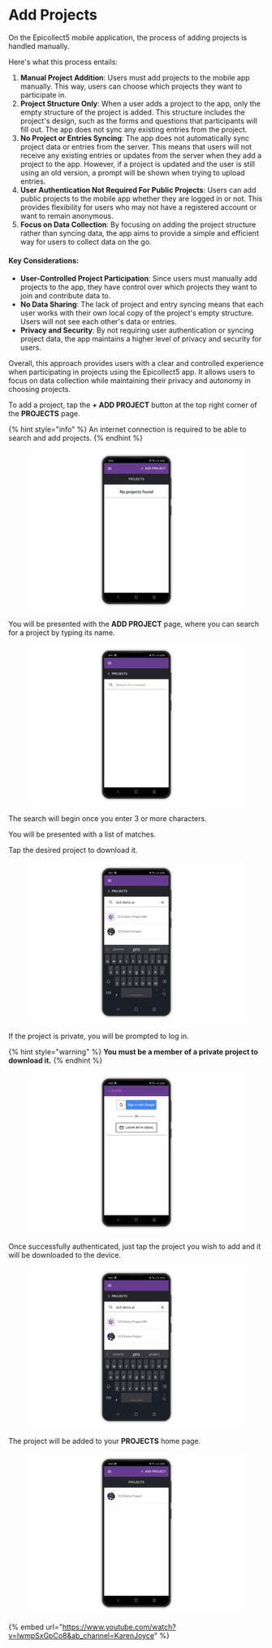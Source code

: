 # Add Projects

On the Epicollect5 mobile application, the process of adding projects is handled manually.&#x20;

Here's what this process entails:

1. **Manual Project Addition**: Users must add projects to the mobile app manually. This way, users can choose which projects they want to participate in.
2. **Project Structure Only**: When a user adds a project to the app, only the empty structure of the project is added. This structure includes the project's design, such as the forms and questions that participants will fill out. The app does not sync any existing entries from the project.
3. **No Project or Entries Syncing**: The app does not automatically sync project data or entries from the server. This means that users will not receive any existing entries or updates from the server when they add a project to the app. However, if a project is updated and the user is still using an old version, a prompt will be shown when trying to upload entries.
4. **User Authentication Not Required For Public Projects**: Users can add public projects to the mobile app whether they are logged in or not. This provides flexibility for users who may not have a registered account or want to remain anonymous.
5. **Focus on Data Collection**: By focusing on adding the project structure rather than syncing data, the app aims to provide a simple and efficient way for users to collect data on the go.

#### Key Considerations:

* **User-Controlled Project Participation**: Since users must manually add projects to the app, they have control over which projects they want to join and contribute data to.
* **No Data Sharing**: The lack of project and entry syncing means that each user works with their own local copy of the project's empty structure. Users will not see each other's data or entries.
* **Privacy and Security**: By not requiring user authentication or syncing project data, the app maintains a higher level of privacy and security for users.

Overall, this approach provides users with a clear and controlled experience when participating in projects using the Epicollect5 app. It allows users to focus on data collection while maintaining their privacy and autonomy in choosing projects.



To add a project, tap the **+ ADD PROJECT** button at the top right corner of the **PROJECTS** page.&#x20;

{% hint style="info" %}
&#x20;An internet connection is required to be able to search and add projects.
{% endhint %}

<div align="left">

<figure><img src="../.gitbook/assets/20230412_185446860_1.png" alt=""><figcaption></figcaption></figure>

</div>

You will be presented with the **ADD PROJECT** page, where you can search for a project by typing its name.

<figure><img src="../.gitbook/assets/20230412_185446397_1.png" alt=""><figcaption></figcaption></figure>

The search will begin once you enter 3 or more characters.

You will be presented with a list of matches.

Tap the desired project to download it.

<figure><img src="../.gitbook/assets/20230412_185447733_1 (1).png" alt=""><figcaption></figcaption></figure>

If the project is private, you will be prompted to log in.

{% hint style="warning" %}
**You must be a member of a private project to download it.**
{% endhint %}

<figure><img src="../.gitbook/assets/20230412_185447259_1.png" alt=""><figcaption></figcaption></figure>

Once successfully authenticated, just tap the project you wish to add and it will be downloaded to the device.

<figure><img src="../.gitbook/assets/20230412_185447733_1.png" alt=""><figcaption></figcaption></figure>

The project will be added to your **PROJECTS** home page.

<figure><img src="../.gitbook/assets/20230412_185448096_1.png" alt=""><figcaption></figcaption></figure>

{% embed url="https://www.youtube.com/watch?v=lwmpSxGpCo8&ab_channel=KarenJoyce" %}
